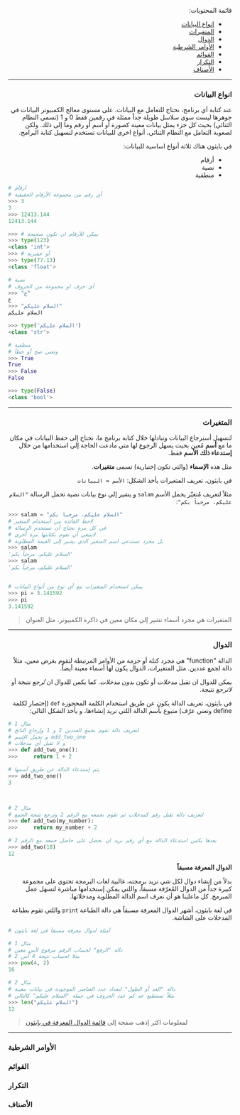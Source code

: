 <div dir="rtl" lang="ar">



قائمة المحتويات:

<!-- TOC -->

- [انواع البيانات](#%D8%A7%D9%86%D9%88%D8%A7%D8%B9-%D8%A7%D9%84%D8%A8%D9%8A%D8%A7%D9%86%D8%A7%D8%AA)
- [المتغيرات](#%D8%A7%D9%84%D9%85%D8%AA%D8%BA%D9%8A%D8%B1%D8%A7%D8%AA)
- [الدوال](#%D8%A7%D9%84%D8%AF%D9%88%D8%A7%D9%84)
- [الأوامر الشرطية](#%D8%A7%D9%84%D8%A3%D9%88%D8%A7%D9%85%D8%B1-%D8%A7%D9%84%D8%B4%D8%B1%D8%B7%D9%8A%D8%A9)
- [القوائم](#%D8%A7%D9%84%D9%82%D9%88%D8%A7%D8%A6%D9%85)
- [التكرار](#%D8%A7%D9%84%D8%AA%D9%83%D8%B1%D8%A7%D8%B1)
- [الأصناف](#%D8%A7%D9%84%D8%A3%D8%B5%D9%86%D8%A7%D9%81)

<!-- /TOC -->

<hr>


### انواع البيانات

عند كتابة أي برنامج، نحتاج للتعامل مع البيانات. على مستوى معالج الكمبيوتر البيانات في جوهرها ليست سوى سلاسل طويلة جداً ممثلة في رقمين فقط 0 و 1 (تسمى النظام الثنائي) بحيث كل جزء يمثل بيانات معينة كصورة أو اسم أو رقم وما إلى ذلك.
ولكن لصعوبة التعامل مع النظام الثنائي، أنواع اخرى للبيانات  تستخدم لتسهيل كتابة البرامج.

في بايثون هناك ثلاثة أنواع اساسية للبيانات:

- أرقام
- نصية
- منطقية
</div>


```python
# أرقام
# أي رقم من مجموعة الأرقام الحقيقية
>>> 3
3
>>> 12413.144
12413.144

>>> # يمكن للأرقام ان تكون صحيحة
>>> type(123)
<class 'int'>
>>> # أو عشرية
>>> type(77.13)
<class 'float'>
```

```python
# نصية
# أي حرف او مجموعة من الحروف
>>> "ع"
ع
>>> "السلام عليكم"
السلام عليكم

>>> type('السلام عليكم')
<class 'str'>
```

```python
# منطقية
# وتعني صح أو خطأ
>>> True
True
>>> False
False

>>> type(False)
<class 'bool'>
```

<hr>


<div dir="rtl" lang="ar">

### المتغيرات


لتسهيل أسترجاع البيانات وتبادلها خلال كتابة برنامج ما، نحتاح إلى حفظ البيانات في مكان ما مع **أسم** مُعين بحيث يسهل الرجوع لها متى مادعت الحاجة إلى استخدامها من خلال **إستدعاء ذلك الأسم** فقط.

مثل هذه **الإسماء** (والتي تكون إختيارية) تسمى **متغيرات**.  

في بايثون، تعريف المتغيرات يأخذ الشكل: `الأسم = البيانات`

مثلاً لتعريف مُتغيّر يحمل الأسم `salam` و يشير إلى نوع بيانات نصية تحمل الرسالة `"السلام عليكم، مرحباً بكم"`:

</div>

```python
>>> salam = "السلام عليكم، مرحباً بكم"
# لاحظ الفائدة من استخدام المتغير
# في كل مرة نحتاج أن نستخدم الرسالة
# لاينبغي أن نقوم بكتابتها مرة أخرى
# بل مجرد نستدعي اسم المتغير الذي يشير إلى القيمة المطلوبة
>>> salam
'السلام عليكم، مرحباً بكم'
>>> salam
'السلام عليكم، مرحباً بكم'


# يمكن استخدام المتغيرات مع أي نوع من أنواع البيانات
>>> pi = 3.141592
>>> pi
3.141592
```

> المتغيرات هي مجرد أسماء تشير إلى مكان معين في ذاكرة الكمبيوتر، مثل العنوان

<hr>


<div dir="rtl" lang="ar">


### الدوال

الدالة "function" هي مجرد كتلة أو حزمة من الأوامر المرتبطة لتقوم بغرض معين، مثلاً دالة لجمع عددين. مثل المتغيرات، الدوال يكون لها أسماء معينة أيضاً.

يمكن للدوال ان تقبل _مدخلات_ أو تكون _بدون مدخلات_. كما يكمن للدوال ان _تُرجع_ نتيجة أو _لاترجع_ نتيجة.

في بايثون، تعريف الدالة يكون عن طريق استخدام الكلمة المحجوزة `def` (إختصار لكلمة define وتعني عرّف) متبوع بأسم الدالة اللتي نريد إنشاءها، و يأخذ الشكل التالي:

</div>

```python
# مثال 1
# لتعريف دالة تقوم بجمع العددين 2 و 1 وإرجاع الناتج
# و تحمل الإسم add_two_one
# و لا تقبل أي مدخلات
>>> def add_two_one():
>>>     return 1 + 2

# يتم إستدعاء الدالة عن طريق أسمها
>>> add_two_one()
3



# مثال 2
# لتعريف دالة تقبل رقم كمدخلات ثم تقوم بجمعه مع الرقم 2 وترجع نتيجة الجمع
>>> def add_two(my_number):
>>>     return my_number + 2

# بعدها يكمن استدعاء الدالة مع أي رقم نريد ان نحصل على حاصل جمعه مع الرقم 2
>>> add_two(10)
12
```

<div dir="rtl" lang="ar">

**الدوال المعرفة مسبقاً**

 بدلاً من إنشاء دوال لكل شي نريد برمجته، غالبية لغات البرمجة تحتوي على مجموعة كبيرة جداً من الدوال المُعرّفة مسبقاً، واللتي يمكن إستخدامها مباشرة لتسهل عمل المبرمج. كل ماعلينا هو أن نعرف اسم الدالة المطلوبة ومدخلاتها.

في لغة بايثون، أشهر الدوال المعرفة مسبقاً هي دالة الطباعة `print` واللتي تقوم بطباعة المدخلات على الشاشة.

</div>

```python
# أمثلة لدوال معرفة مسبقاً في لغة بايثون

# مثال 1
# دالة "الرفع" لحساب الرقم مرفوع لأس معين
# مثلا لحساب نتيجة 4 أُس 2
>>> pow(4, 2)
16

# مثال 2
# دالة "العد أو الطول" لتعداد عدد العناصر الموجودة في بيانات معينة
# مثلاً نستطيع عد كم عدد الحروف في جملة "السلام عليكم" كالتالي
>>> len("السلام عليكم")
12

```

> لمعلومات اكثر إذهب صفحة إلى  [قائمة الدوال المعرفة في بايثون](https://docs.python.org/3/library/functions.html)

<hr>

### الأوامر الشرطية

### القوائم

### التكرار

### الأصناف




</div>
